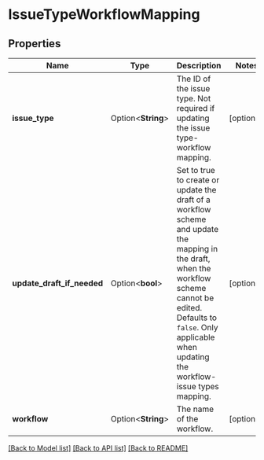 # IssueTypeWorkflowMapping

## Properties

Name | Type | Description | Notes
------------ | ------------- | ------------- | -------------
**issue_type** | Option<**String**> | The ID of the issue type. Not required if updating the issue type-workflow mapping. | [optional]
**update_draft_if_needed** | Option<**bool**> | Set to true to create or update the draft of a workflow scheme and update the mapping in the draft, when the workflow scheme cannot be edited. Defaults to `false`. Only applicable when updating the workflow-issue types mapping. | [optional]
**workflow** | Option<**String**> | The name of the workflow. | [optional]

[[Back to Model list]](../README.md#documentation-for-models) [[Back to API list]](../README.md#documentation-for-api-endpoints) [[Back to README]](../README.md)


